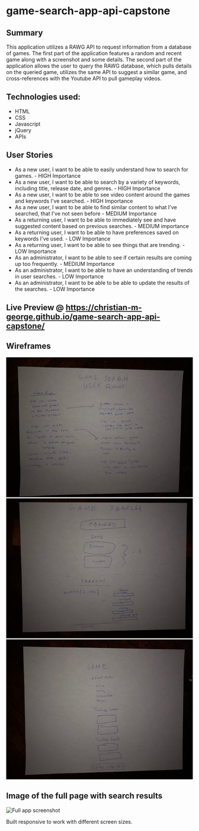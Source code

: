 # game-search-app-api-capstone

## Summary
This application utilizes a RAWG API to request information from a database of games. The first part of the application features a random and recent game along with a screenshot and some details. The second part of the application allows the user to query the RAWG database, which pulls details on the queried game, utilizes the same API to suggest a similar game, and cross-references with the Youtube API to pull gameplay videos.

## Technologies used: 
* HTML
* CSS
* Javascript
* jQuery
* APIs

## User Stories

* As a new user, I want to be able to easily understand how to search for games. - HIGH Importance
* As a new user, I want to be able to search by a variety of keywords, including title, release date, and genres. - HIGH Importance
* As a new user, I want to be able to see video content around the games and keywords I've searched. - HIGH Importance
* As a new user, I want to be able to find similar content to what I've searched, that I've not seen before - MEDIUM Importance
* As a returning user, I want to be able to immediately see and have suggested content based on previous searches. - MEDIUM importance
* As a returning user, I want to be able to have preferences saved on keywords I've used. - LOW Importance
* As a returning user, I want to be able to see things that are trending. - LOW Importance
* As an administrator, I want to be able to see if certain results are coming up too frequently. - MEDIUM Importance
* As an administrator, I want to be able to have an understanding of trends in user searches. - LOW Importance
* As an administrator, I want to be able to be able to update the results of the searches. - LOW Importance


## Live Preview @ https://christian-m-george.github.io/game-search-app-api-capstone/

## Wireframes

![Initial User Frame](game-search-user-frame.jpg)
![Initial Wireframe 1](game-search-wireframe-1.jpg)
![Initial Wireframe 2](game-search-wireframe-2.jpg)


## Image of the full page with search results
![Full app screenshot](screenshot-full-page.png)


Built responsive to work with different screen sizes.